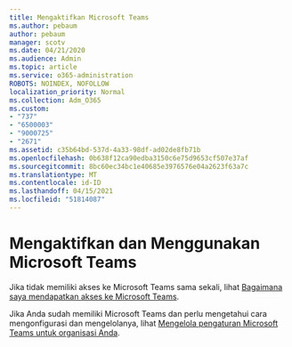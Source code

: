 ```yaml
---
title: Mengaktifkan Microsoft Teams
ms.author: pebaum
author: pebaum
manager: scotv
ms.date: 04/21/2020
ms.audience: Admin
ms.topic: article
ms.service: o365-administration
ROBOTS: NOINDEX, NOFOLLOW
localization_priority: Normal
ms.collection: Adm_O365
ms.custom:
- "737"
- "6500003"
- "9000725"
- "2671"
ms.assetid: c35b64bd-537d-4a33-98df-ad02de8fb71b
ms.openlocfilehash: 0b638f12ca90edba3150c6e75d9653cf507e37af
ms.sourcegitcommit: 8bc60ec34bc1e40685e3976576e04a2623f63a7c
ms.translationtype: MT
ms.contentlocale: id-ID
ms.lasthandoff: 04/15/2021
ms.locfileid: "51814087"
---
```

# <a name="enable-and-use-microsoft-teams"></a>Mengaktifkan dan Menggunakan Microsoft Teams

Jika tidak memiliki akses ke Microsoft Teams sama sekali, lihat [Bagaimana saya mendapatkan akses ke Microsoft Teams](https://support.office.com/article/How-do-I-get-access-to-Microsoft-Teams-fc7f1634-abd3-4f26-a597-9df16e4ca65b.aspx).

Jika Anda sudah memiliki Microsoft Teams dan perlu mengetahui cara mengonfigurasi dan mengelolanya, lihat [Mengelola pengaturan Microsoft Teams untuk organisasi Anda](https://docs.microsoft.com/MicrosoftTeams/enable-features-office-365).
